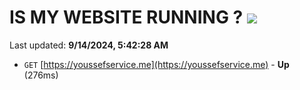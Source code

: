 # IS MY WEBSITE RUNNING ? [![](https://img.shields.io/static/v1?label=Sponsor&message=%E2%9D%A4&logo=GitHub&color=%23fe8e86)](https://github.com/sponsors/Youssef-Lehmam)

Last updated: **9/14/2024, 5:42:28 AM**

- `GET` [https://youssefservice.me](https://youssefservice.me) - **Up** (276ms)
